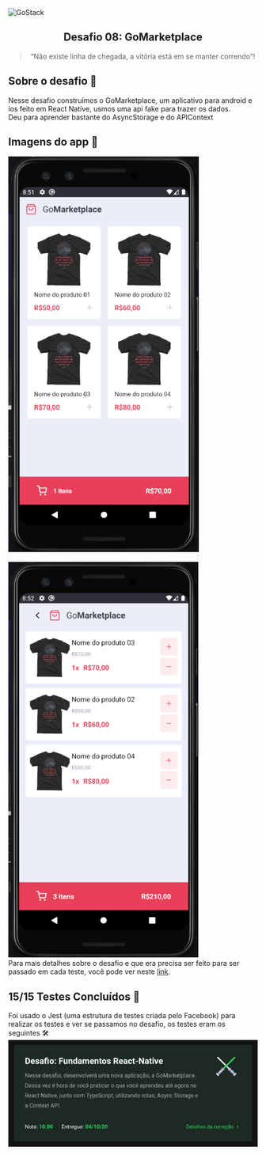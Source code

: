 <img alt="GoStack" src="https://storage.googleapis.com/golden-wind/bootcamp-gostack/header-desafios-new.png" />

<h2 align="center">
  Desafio 08: GoMarketplace
</h2>

<blockquote align="center">“Não existe linha de chegada, a vitória está em se manter correndo”!</blockquote>

## Sobre o desafio 💪
Nesse desafio construímos o GoMarketplace, um aplicativo para android e ios feito em React Native, usmos uma api fake para trazer os dados. <br>
Deu para aprender bastante do AsyncStorage e do APIContext <br>
## Imagens do app 👀
<img src="./github_assets/market.png" height=800></img> <br><br>
<img src="./github_assets/cart.png" height=800></img> <br>
Para mais detalhes sobre o desafio e que era precisa ser feito para ser passado em cada teste, você pode ver neste <a href="https://github.com/rocketseat-education/bootcamp-gostack-desafios/tree/master/desafio-fundamentos-react-native">link</a>.

## 15/15 Testes Concluídos 🎯
Foi usado o Jest (uma estrutura de testes criada pelo Facebook) para realizar os testes e ver se passamos no desafio, os testes eram os seguintes 🛠 <br>
<img src="./github_assets/testes.png"></img>
